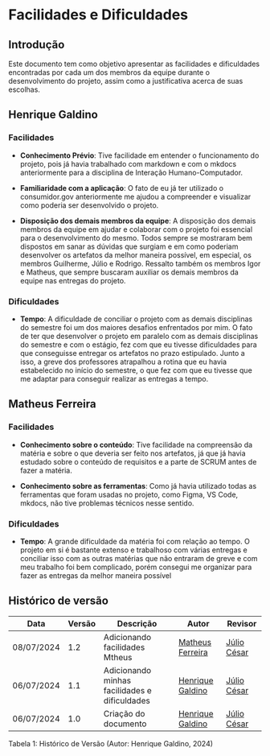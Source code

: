 # Facilidades e Dificuldades

## Introdução

Este documento tem como objetivo apresentar as facilidades e dificuldades encontradas por cada um dos membros da equipe durante o desenvolvimento do projeto, assim como a justificativa acerca de suas escolhas.

## Henrique Galdino

### Facilidades

- **Conhecimento Prévio**: Tive facilidade em entender o funcionamento do projeto, pois já havia trabalhado com markdown e com o mkdocs anteriormente para a disciplina de Interação Humano-Computador.

- **Familiaridade com a aplicação**: O fato de eu já ter utilizado o consumidor.gov anteriormente me ajudou a compreender e visualizar como poderia ser desenvolvido o projeto.

- **Disposição dos demais membros da equipe**: A disposição dos demais membros da equipe em ajudar e colaborar com o projeto foi essencial para o desenvolvimento do mesmo. Todos sempre se mostraram bem dispostos em sanar as dúvidas que surgiam e em como poderiam desenvolver os artefatos da melhor maneira possível, em especial, os membros Guilherme, Júlio e Rodrigo. Ressalto também os membros Igor e Matheus, que sempre buscaram auxiliar os demais membros da equipe nas entregas do projeto.

### Dificuldades

- **Tempo**: A dificuldade de conciliar o projeto com as demais disciplinas do semestre foi um dos maiores desafios enfrentados por mim. O fato de ter que desenvolver o projeto em paralelo com as demais disciplinas do semestre e com o estágio, fez com que eu tivesse dificuldades para que conseguisse entregar os artefatos no prazo estipulado. Junto a isso, a greve dos professores atrapalhou a rotina que eu havia estabelecido no início do semestre, o que fez com que eu tivesse que me adaptar para conseguir realizar as entregas a tempo.

## Matheus Ferreira

### Facilidades

- **Conhecimento sobre o conteúdo**: Tive facilidade na compreensão da matéria e sobre o que deveria ser feito nos artefatos, já que já havia estudado sobre o conteúdo de requisitos e a parte de SCRUM antes de fazer a matéria.

- **Conhecimento sobre as ferramentas**: Como já havia utilizado todas as ferramentas que foram usadas no projeto, como Figma, VS Code, mkdocs, não tive problemas técnicos nesse sentido.

### Dificuldades

- **Tempo**: A grande dificuldade da matéria foi com relação ao tempo. O projeto em si é bastante extenso e trabalhoso com várias entregas e conciliar isso com as outras matérias que não entraram de greve e com meu trabalho foi bem complicado, porém consegui me organizar para fazer as entregas da melhor maneira possível



## Histórico de versão

| Data | Versão | Descrição | Autor | Revisor |
| --- | --- | --- | --- | --- |
| 08/07/2024 | 1.2 | Adicionando facilidades Mtheus | [Matheus Ferreira](https://github.com/matferreira1) | [Júlio César](https://github.com/Julio1099)|
| 06/07/2024 | 1.1 | Adicionando minhas facilidades e dificuldades | [Henrique Galdino](https://github.com/hgaldino05) | [Júlio César](https://github.com/Julio1099)|
| 06/07/2024 | 1.0 | Criação do documento | [Henrique Galdino](https://github.com/hgaldino05) | [Júlio César](https://github.com/Julio1099)|

<div align ="center">
<figcaption align="left">Tabela 1: Histórico de Versão (Autor: Henrique Galdino, 2024)</figcaption>
</div>
<br/>